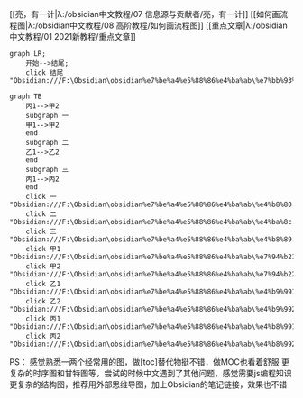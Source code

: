 [[亮，有一计|λ:/obsidian中文教程/07 信息源与贡献者/亮，有一计]] [[如何画流程图|λ:/obsidian中文教程/08 高阶教程/如何画流程图]] [[重点文章|λ:/obsidian中文教程/01 2021新教程/重点文章]]
```mermaid
graph LR;
    开始-->结尾;
    click 结尾 "Obsidian:///F:\Obsidian\obsidian%e7%be%a4%e5%88%86%e4%ba%ab\%e7%bb%93%e5%b0%be.md"
```


```mermaid
graph TB
    丙1-->甲2
    subgraph 一
    甲1-->甲2
    end
    subgraph 二
    乙1-->乙2
    end
    subgraph 三
    丙1-->丙2
    end
    click 一 "Obsidian:///F:\Obsidian\obsidian%e7%be%a4%e5%88%86%e4%ba%ab\%e4%b8%80.md"
	click 二 "Obsidian:///F:\Obsidian\obsidian%e7%be%a4%e5%88%86%e4%ba%ab\%e4%ba%8c.md"
	click 三 "Obsidian:///F:\Obsidian\obsidian%e7%be%a4%e5%88%86%e4%ba%ab\%e4%b8%89.md"
	click 甲1 "Obsidian:///F:\Obsidian\obsidian%e7%be%a4%e5%88%86%e4%ba%ab\%e7%94%b21.md"
	click 甲2 "Obsidian:///F:\Obsidian\obsidian%e7%be%a4%e5%88%86%e4%ba%ab\%e7%94%b22.md"
	click 乙1 "Obsidian:///F:\Obsidian\obsidian%e7%be%a4%e5%88%86%e4%ba%ab\%e4%b9%991.md"
	click 乙2 "Obsidian:///F:\Obsidian\obsidian%e7%be%a4%e5%88%86%e4%ba%ab\%e4%b9%992.md"
	click 丙1 "Obsidian:///F:\Obsidian\obsidian%e7%be%a4%e5%88%86%e4%ba%ab\%e4%b8%991.md"
	click 丙2 "Obsidian:///F:\Obsidian\obsidian%e7%be%a4%e5%88%86%e4%ba%ab\%e4%b8%992.md"
```

PS：
感觉熟悉一两个经常用的图，做[toc]替代物挺不错，做MOC也看着舒服
更复杂的时序图和甘特图等，尝试的时候中文遇到了其他问题，感觉需要js编程知识
更复杂的结构图，推荐用外部思维导图，加上Obsidian的笔记链接，效果也不错